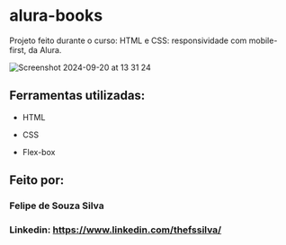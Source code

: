 # alura-books

Projeto feito durante o curso: HTML e CSS: responsividade com mobile-first, da Alura.

![Screenshot 2024-09-20 at 13 31 24](https://github.com/user-attachments/assets/1cf89c4f-3bd9-469c-8f14-e110cda91bef)

## Ferramentas utilizadas:

* HTML

* CSS

* Flex-box

## Feito por:

### Felipe de Souza Silva

### Linkedin: https://www.linkedin.com/thefssilva/
